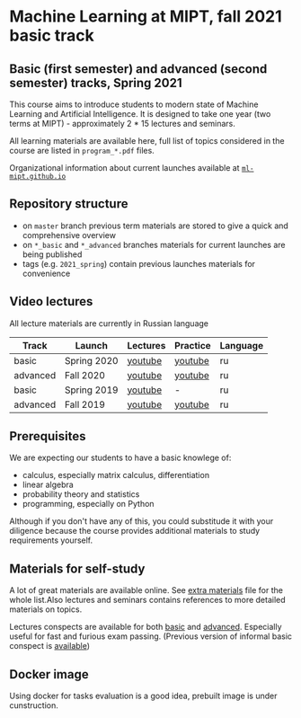 # Machine Learning at MIPT, fall 2021 basic track

## Basic (first semester) and advanced (second semester) tracks, Spring 2021

This course aims to introduce students to modern state of Machine Learning and
Artificial Intelligence. It is designed to take one year (two terms at MIPT) -
approximately 2 \* 15 lectures and seminars.

All learning materials are available here, full list of topics considered in the
course are listed in `program_*.pdf` files.

Organizational information about current launches available at
[`ml-mipt.github.io`](https://ml-mipt.github.io/)

## Repository structure

- on `master` branch previous term materials are stored to give a quick and
  comprehensive overview
- on `*_basic` and `*_advanced` branches materials for current launches are
  being published
- tags (e.g. `2021_spring`) contain previous launches materials for convenience

## Video lectures

All lecture materials are currently in Russian language

| Track    | Launch      | Lectures                                                                            | Practice                                                                            | Language |
| -------- | ----------- | ----------------------------------------------------------------------------------- | ----------------------------------------------------------------------------------- | -------- |
| basic    | Spring 2020 | [youtube](https://www.youtube.com/playlist?list=PL4_hYwCyhAvZyW6qS58x4uElZgAkMVUvj) | [youtube](https://www.youtube.com/playlist?list=PL4_hYwCyhAvYPOWn6e44RKxEfRWEsPA1z) | ru       |
| advanced | Fall 2020   | [youtube](https://www.youtube.com/playlist?list=PL4_hYwCyhAvY7k32D65q3xJVo8X8dc3Ye) | [youtube](https://www.youtube.com/playlist?list=PL4_hYwCyhAvZLp0CTIDVQr9FtDR_7DaUr) | ru       |
| basic    | Spring 2019 | [youtube](https://www.youtube.com/playlist?list=PL4_hYwCyhAvasRqzz4w562ce0esEwS0Mt) | -                                                                                   | ru       |
| advanced | Fall 2019   | [youtube](https://www.youtube.com/playlist?list=PL4_hYwCyhAvZeq93ssEUaR47xhvs7IhJM) | [youtube](https://www.youtube.com/playlist?list=PL4_hYwCyhAvYvuHz_PKlEV-kOsK2bwUBg) | ru       |

## Prerequisites

We are expecting our students to have a basic knowlege of:

- calculus, especially matrix calculus, differentiation
- linear algebra
- probability theory and statistics
- programming, especially on Python

Although if you don't have any of this, you could substitude it with your
diligence because the course provides additional materials to study requirements
yourself.

## Materials for self-study

A lot of great materials are available online. See
[extra materials](extra_materials.md) file for the whole list.Also lectures and
seminars contains references to more detailed materials on topics.

Lectures conspects are available for both [basic](lecture_notes_basic__ru.pdf)
and [advanced](lecture_notes_advanced__ru.pdf). Especially useful for fast and
furious exam passing. (Previous version of informal basic conspect is
[available](https://github.com/girafe-ai/ml-mipt/blob/spring_2019/ML_informal_notes.pdf))

## Docker image

Using docker for tasks evaluation is a good idea, prebuilt image is under
cunstruction.
